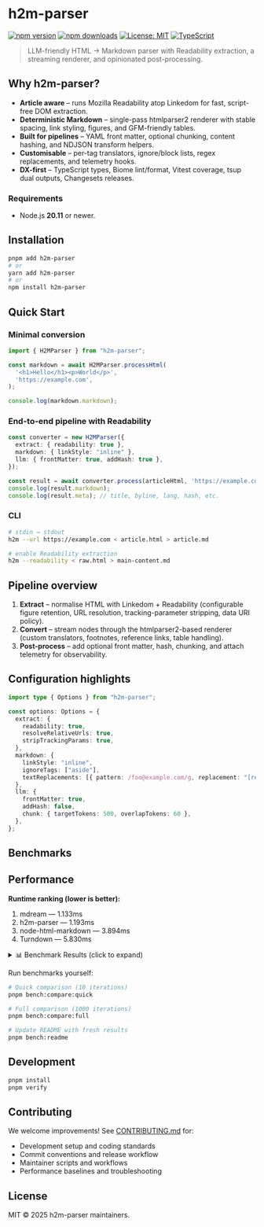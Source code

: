 # h2m-parser

[![npm version](https://img.shields.io/npm/v/h2m-parser.svg)](https://www.npmjs.com/package/h2m-parser)
[![npm downloads](https://img.shields.io/npm/dm/h2m-parser.svg)](https://www.npmjs.com/package/h2m-parser)
[![License: MIT](https://img.shields.io/badge/License-MIT-blue.svg)](https://opensource.org/licenses/MIT)
[![TypeScript](https://img.shields.io/badge/TypeScript-Ready-blue.svg)](https://www.typescriptlang.org/)

> LLM-friendly HTML → Markdown parser with Readability extraction, a streaming renderer, and opinionated post-processing.

## Why h2m-parser?

- **Article aware** – runs Mozilla Readability atop Linkedom for fast, script-free DOM extraction.
- **Deterministic Markdown** – single-pass htmlparser2 renderer with stable spacing, link styling, figures, and GFM-friendly tables.
- **Built for pipelines** – YAML front matter, optional chunking, content hashing, and NDJSON transform helpers.
- **Customisable** – per-tag translators, ignore/block lists, regex replacements, and telemetry hooks.
- **DX-first** – TypeScript types, Biome lint/format, Vitest coverage, tsup dual outputs, Changesets releases.

### Requirements

- Node.js **20.11** or newer.

## Installation

```bash
pnpm add h2m-parser
# or
yarn add h2m-parser
# or
npm install h2m-parser
```

## Quick Start

### Minimal conversion

```ts
import { H2MParser } from "h2m-parser";

const markdown = await H2MParser.processHtml(
  '<h1>Hello</h1><p>World</p>',
  'https://example.com',
);

console.log(markdown.markdown);
```

### End-to-end pipeline with Readability

```ts
const converter = new H2MParser({
  extract: { readability: true },
  markdown: { linkStyle: "inline" },
  llm: { frontMatter: true, addHash: true },
});

const result = await converter.process(articleHtml, 'https://example.com');
console.log(result.markdown);
console.log(result.meta); // title, byline, lang, hash, etc.
```

### CLI

```bash
# stdin → stdout
h2m --url https://example.com < article.html > article.md

# enable Readability extraction
h2m --readability < raw.html > main-content.md
```

## Pipeline overview

1. **Extract** – normalise HTML with Linkedom + Readability (configurable figure retention, URL resolution, tracking-parameter stripping, data URI policy).
2. **Convert** – stream nodes through the htmlparser2-based renderer (custom translators, footnotes, reference links, table handling).
3. **Post-process** – add optional front matter, hash, chunking, and attach telemetry for observability.

## Configuration highlights

```ts
import type { Options } from "h2m-parser";

const options: Options = {
  extract: {
    readability: true,
    resolveRelativeUrls: true,
    stripTrackingParams: true,
  },
  markdown: {
    linkStyle: "inline",
    ignoreTags: ["aside"],
    textReplacements: [{ pattern: /foo@example.com/g, replacement: "[redacted]" }],
  },
  llm: {
    frontMatter: true,
    addHash: false,
    chunk: { targetTokens: 500, overlapTokens: 60 },
  },
};
```

## Benchmarks

<!-- BENCHMARK:START -->
<!-- Last updated: 2025-09-29T08:44:59.546Z -->

## Performance

**Runtime ranking (lower is better):**
1. mdream — 1.133ms
2. h2m-parser — 1.193ms
3. node-html-markdown — 3.894ms
4. Turndown — 5.830ms

<details>
<summary>📊 Benchmark Results (click to expand)</summary>

### Benchmark Methodology

- **Dataset:** 94 files (5 synthetic + 89 real HTML documents)
- **Dataset path:** tests/fixtures
- **File sizes:** 21KB to 420KB (mean: ~104KB)
- **Iterations:** 10 per file for statistical significance
- **Total runtime:** 41.3 seconds
- **Environment:** Node.js with standard V8 optimizations

### Average Processing Time

Tested across 94 files in tests/fixtures (up to 420KB):

| Library | Without Readability | With Readability | Relative |
|---------|---------------------|------------------|----------|
| mdream | 1.133ms | ❌ Not supported | Fastest |
| **h2m-parser** ✅ | **1.193ms** | 7.707ms | **1.05x slower** |
| node-html-markdown | 3.894ms | ❌ Not supported | 3.44x slower |
| Turndown | 5.830ms | ❌ Not supported | 5.15x slower |

**Readability overhead (h2m-parser):** +6.513ms (enables article extraction + content cleaning)

### Performance Analysis

- **Fastest baseline:** mdream averages 1.133ms per document without Readability.
- **h2m-parser gap to mdream:** 1.05× slower ( mdream: 1.133ms → h2m-parser: 1.193ms ).
- **h2m-parser vs Turndown:** 4.89x faster (5.830ms → 1.193ms)
- **h2m-parser vs node-html-markdown:** 3.26x faster (3.894ms → 1.193ms)
- **h2m-parser vs mdream:** 0.95x slower (1.133ms → 1.193ms)
- **Readability impact:** 6.5x slower when enabled (1.193ms → 7.707ms)
- **Token savings vs raw HTML:** 24051 tokens saved (95.63%) on tests/fixtures/039c4b966d1f2a0c589ac0aad211fe65500ad1cb58c7f45b34251db7056803ec.html.
- **Algorithmic complexity:** O(n) linear scaling confirmed across file sizes

### Performance Projections

Estimated processing times for different file sizes (without Readability):

```
  100KB  1ms
  1MB    12ms
  10MB   117ms
  100MB  1.2s
```

*Based on linear scaling from 104KB average file size at 1.193ms*

### Detailed Results by File Size

#### tiny (18 bytes)

| Library | Mean (ms) | P95 (ms) | P99 (ms) |
|---------|-----------|----------|----------|
| h2m-parser (no Readability) | 0.014 | 0.018 | 0.018 |
| h2m-parser (with Readability) | 0.253 | 0.341 | 0.341 |
| Turndown | 0.033 | 0.047 | 0.047 |
| node-html-markdown | 0.013 | 0.018 | 0.018 |
| Mdream | 0.007 | 0.011 | 0.011 |

#### small (84 bytes)

| Library | Mean (ms) | P95 (ms) | P99 (ms) |
|---------|-----------|----------|----------|
| h2m-parser (no Readability) | 0.026 | 0.029 | 0.029 |
| h2m-parser (with Readability) | 0.225 | 0.261 | 0.261 |
| Turndown | 0.064 | 0.079 | 0.079 |
| node-html-markdown | 0.035 | 0.045 | 0.045 |
| Mdream | 0.017 | 0.020 | 0.020 |

#### medium (369 bytes)

| Library | Mean (ms) | P95 (ms) | P99 (ms) |
|---------|-----------|----------|----------|
| h2m-parser (no Readability) | 0.025 | 0.039 | 0.039 |
| h2m-parser (with Readability) | 0.371 | 0.474 | 0.474 |
| Turndown | 0.078 | 0.088 | 0.088 |
| node-html-markdown | 0.046 | 0.065 | 0.065 |
| Mdream | 0.048 | 0.056 | 0.056 |

#### file_42 (21KB)

| Library | Mean (ms) | P95 (ms) | P99 (ms) |
|---------|-----------|----------|----------|
| h2m-parser (no Readability) | 0.270 | 0.307 | 0.307 |
| h2m-parser (with Readability) | 1.930 | 2.146 | 2.146 |
| Turndown | 1.374 | 1.502 | 1.502 |
| node-html-markdown | 0.420 | 0.465 | 0.465 |
| Mdream | 0.352 | 0.405 | 0.405 |

#### file_33 (88KB)

| Library | Mean (ms) | P95 (ms) | P99 (ms) |
|---------|-----------|----------|----------|
| h2m-parser (no Readability) | 1.040 | 1.169 | 1.169 |
| h2m-parser (with Readability) | 5.909 | 6.208 | 6.208 |
| Turndown | 6.228 | 7.849 | 7.849 |
| node-html-markdown | 3.644 | 4.039 | 4.039 |
| Mdream | 2.001 | 2.194 | 2.194 |

#### file_88 (420KB)

| Library | Mean (ms) | P95 (ms) | P99 (ms) |
|---------|-----------|----------|----------|
| h2m-parser (no Readability) | 3.264 | 3.406 | 3.406 |
| h2m-parser (with Readability) | 28.608 | 32.022 | 32.022 |
| Turndown | 13.271 | 15.061 | 15.061 |
| node-html-markdown | 7.431 | 7.629 | 7.629 |
| Mdream | 9.212 | 9.926 | 9.926 |

*See [`bench/comparison-results.md`](bench/comparison-results.md) for complete results across all 94 files*

### Workflow Comparison (Await vs Stream)

| Mode | Iterations | Mean (ms) | p95 (ms) | Min (ms) | Max (ms) |
|------|------------|-----------|----------|----------|----------|
| h2m-parser (await) | 10 | 13.71 | 60.63 | 6.99 | 60.63 |
| mdream (await) | 10 | 3.38 | 15.12 | 1.59 | 15.12 |
| mdream (stream) | 10 | 13.63 | 105.06 | 2.00 | 105.06 |

### Token Savings

- Model: gpt-4o-mini
- HTML tokens: 25151
- Markdown tokens: 1100
- Savings: 24051 tokens (95.63%)
- Estimated cost delta per document: $0.003608
- Markdown length: 4869 characters

### Memory Snapshot

- Mode: h2m-reuse
- Iterations: 10
- RSS change: 47.72 MB

### Bundle Size Snapshot

Generated: 2025-09-28T17:49:58.314Z

| File | Size | Gzipped | Δ Size | Δ Gzipped |
|------|------|---------|--------|-----------|
| cli.cjs | 22KB | 8KB | +0 B (+0.00%) | +0 B (+0.00%) |
| cli.mjs | 22KB | 8KB | +0 B (+0.00%) | +0 B (+0.00%) |
| index.cjs | 19KB | 7KB | +0 B (+0.00%) | +0 B (+0.00%) |
| index.mjs | 19KB | 7KB | +0 B (+0.00%) | +0 B (+0.00%) |

### Live Fetch Results

Fetched: https://en.wikipedia.org/wiki/Markdown

| Tool | Mean | Min | Max |
|------|------|-----|-----|
| h2m-parser | 51.89ms | 44.27ms | 66.55ms |
| mdream (await) | 6.54ms | 3.98ms | 11.20ms |
| mdream (stream) | 12.89ms | 11.85ms | 14.91ms |

### Feature Comparison

| Feature | h2m-parser | Turndown | node-html-markdown | mdream |
|---------|------------|----------|--------------------|--------|
| **Performance** | ⚠️ +5% slower | ❌ +415% slower | ❌ +244% slower | ✅ Fastest |
| **Readability** | ✅ | ❌ | ❌ | ⚠️ |
| **Link cleanup** | ✅ | ❌ | ❌ | ⚠️ |
| **Front matter** | ✅ | ❌ | ❌ | ✅ |
| **Chunking** | ✅ | ❌ | ❌ | ⚠️ |
| **TypeScript** | ✅ | ❌ | ✅ | ✅ |
| **Streaming** | ✅ | ❌ | ❌ | ✅ |

### Benchmark Transparency

- **Raw results:** [`bench/.results/comparison-latest.json`](bench/.results/comparison-latest.json)
- **Benchmark runner:** [`bench/compare.js`](bench/compare.js)
- **Test dataset:** [`tests/fixtures/`](tests/fixtures/) (89 real HTML files)
- **Statistical data:** Includes mean, median, P95, P99, min/max for each test
- **Reproducible:** Run `pnpm bench:compare:full` to verify results

</details>

Run benchmarks yourself:

```bash
# Quick comparison (10 iterations)
pnpm bench:compare:quick

# Full comparison (1000 iterations)
pnpm bench:compare:full

# Update README with fresh results
pnpm bench:readme
```

<!-- BENCHMARK:END -->

## Development

```bash
pnpm install
pnpm verify
```

## Contributing

We welcome improvements! See [CONTRIBUTING.md](CONTRIBUTING.md) for:

- Development setup and coding standards
- Commit conventions and release workflow
- Maintainer scripts and workflows
- Performance baselines and troubleshooting

## License

MIT © 2025 h2m-parser maintainers.
